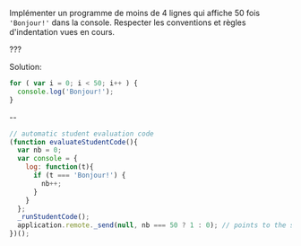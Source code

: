 Implémenter un programme de moins de 4 lignes qui affiche 50 fois `'Bonjour!'` dans la console. Respecter les conventions et règles d'indentation vues en cours.

???

Solution:
```js
for ( var i = 0; i < 50; i++ ) {
  console.log('Bonjour!');
}
```

--

```js
// automatic student evaluation code
(function evaluateStudentCode(){
  var nb = 0;
  var console = {
    log: function(t){
      if (t === 'Bonjour!') {
        nb++;
      }
    }
  };
  _runStudentCode();
  application.remote._send(null, nb === 50 ? 1 : 0); // points to the student
})();
```
